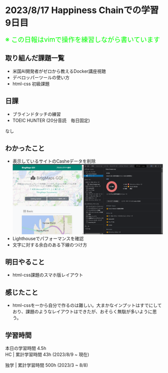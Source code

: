 # 2023/8/17 Happiness Chainでの学習9日目

<span style="font-size: 150%; color: lime;">※ この日報はvimで操作を練習しながら書いています</span>

## 取り組んだ課題一覧
- 米国AI開発者がゼロから教えるDocker講座視聴
- デベロッパーツールの使い方
- html-css 初級課題

## 日課
- ブラインドタッチの練習
- TOEIC HUNTER (20分音読　毎日固定)

なし
## わかったこと
- 表示しているサイトのCasheデータを削除<br>
![Alt text](../../images/bingmap.png)
- Lighthouseでパフォーマンスを確認
- 文字に対する余白のある下線のつけ方


## 明日やること
- html-css課題のスマホ版レイアウト

## 感じたこと
- html-cssを一から自分で作るのは難しい。大まかなインプットはすでにしており、課題のようなレイアウトはできたが、おそらく無駄が多いように思う。
## 学習時間
本日の学習時間 4.5h　 <br>
HC | 累計学習時間 43h (2023/8/9 ~ 現在)

独学 | 累計学習時間 500h (2023/3 ~ 8/8)


